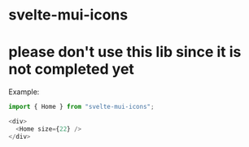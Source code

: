 # svelte-mui-icons

# please don't use this lib since it is not completed yet


Example:
```ts
import { Home } from "svelte-mui-icons";

<div>
  <Home size={22} />
</div>
```
